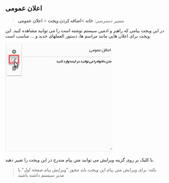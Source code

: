 ﻿## اعلان عمومی 

>  مسیر دسترسی:  **خانه** >**اضافه کردن ویجت** > **اعلان عمومی**  

در این ویجت پیامی که راهبر و ادمین سیستم نوشته است را می توانید مشاهده کنید. این ویجت برای اعلان هایی مانند مراسم ها، دستور العملهای جدید و ... مناسب است.

![](Publicannouncement.jpg)

با کلیک بر روی گزینه ویرایش می توانید متن پیام مندرج در این ویجت را تغییر دهید.

> نکته: برای ویرایش متن پیام این ویجت باید مجوز "ویرایش پیام صفحه اول" یا مدیر سیستم داشته باشید

